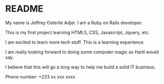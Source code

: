 # README

My name is Jeffrey Osterlie Adjei. I am a Ruby on Rails developer.

This is my first project learning HTML5, CSS, Javascript, Jquery, etc.

I am excited to learn more tech stuff. This is a learning experience.

I am really looking forward to doing some computer magic as Hartl would say.

I believe that this will go a long way to help me build a solid IT business.

Phone number: +233 xx xxx xxxx